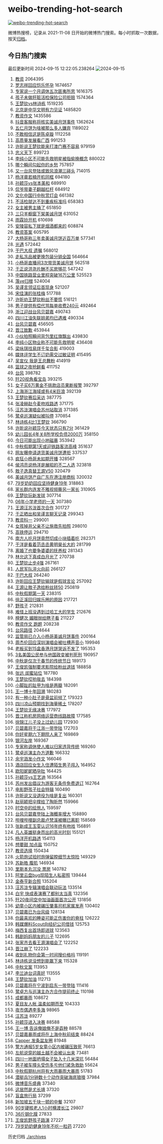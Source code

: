 # weibo-trending-hot-search

[![weibo-trending-hot-search](https://github.com/ameizi/weibo-trending-hot-search/actions/workflows/ci.yml/badge.svg)](https://github.com/ameizi/weibo-trending-hot-search/actions/workflows/ci.yml)

微博热搜榜，记录从 2021-11-08 日开始的微博热门搜索。每小时抓取一次数据，按天[归档](./archives)。

## 今日热门搜索

<!-- BEGIN --> 
最后更新时间 2024-09-15 12:22:05.238264 
![2024-09-15](https://imgs-storage.s3.us-east-005.backblazeb2.com/20240915/2024-09-15.png?versionId=4_z8fbbed132d73df8689c40f13_f117d0f591a57d590_d20240915_m042205_c005_v0501021_t0019_u01726374125172) 
1. [教资](https://s.weibo.com/weibo?q=%E6%95%99%E8%B5%84&t=31&band_rank=35&Refer=top) 2064395
1. [罗志祥回应恺乐怀孕](https://s.weibo.com/weibo?q=%23%E7%BD%97%E5%BF%97%E7%A5%A5%E5%9B%9E%E5%BA%94%E6%81%BA%E4%B9%90%E6%80%80%E5%AD%95%23&t=31&band_rank=21&Refer=top) 1674657
1. [专家说一个月调休五次匪夷所思](https://s.weibo.com/weibo?q=%23%E4%B8%93%E5%AE%B6%E8%AF%B4%E4%B8%80%E4%B8%AA%E6%9C%88%E8%B0%83%E4%BC%91%E4%BA%94%E6%AC%A1%E5%8C%AA%E5%A4%B7%E6%89%80%E6%80%9D%23&t=31&band_rank=1&Refer=top) 1616375
1. [孩子未做肝脏活检保险公司拒赔](https://s.weibo.com/weibo?q=%23%E5%AD%A9%E5%AD%90%E6%9C%AA%E5%81%9A%E8%82%9D%E8%84%8F%E6%B4%BB%E6%A3%80%E4%BF%9D%E9%99%A9%E5%85%AC%E5%8F%B8%E6%8B%92%E8%B5%94%23&t=31&band_rank=2&Refer=top) 1574364
1. [王楚钦vs林诗栋](https://s.weibo.com/weibo?q=%E7%8E%8B%E6%A5%9A%E9%92%A6vs%E6%9E%97%E8%AF%97%E6%A0%8B&t=31&band_rank=1&Refer=top) 1519235
1. [北京是中华文明有力见证](https://s.weibo.com/weibo?q=%23%E5%8C%97%E4%BA%AC%E6%98%AF%E4%B8%AD%E5%8D%8E%E6%96%87%E6%98%8E%E6%9C%89%E5%8A%9B%E8%A7%81%E8%AF%81%23&t=31&band_rank=3&Refer=top) 1485820
1. [教资作文](https://s.weibo.com/weibo?q=%E6%95%99%E8%B5%84%E4%BD%9C%E6%96%87&t=31&band_rank=4&Refer=top) 1435586
1. [抖音客服称将核实美诚月饼事件](https://s.weibo.com/weibo?q=%23%E6%8A%96%E9%9F%B3%E5%AE%A2%E6%9C%8D%E7%A7%B0%E5%B0%86%E6%A0%B8%E5%AE%9E%E7%BE%8E%E8%AF%9A%E6%9C%88%E9%A5%BC%E4%BA%8B%E4%BB%B6%23&t=31&band_rank=31&Refer=top) 1362624
1. [五仁月饼为啥被那么多人嫌弃](https://s.weibo.com/weibo?q=%23%E4%BA%94%E4%BB%81%E6%9C%88%E9%A5%BC%E4%B8%BA%E5%95%A5%E8%A2%AB%E9%82%A3%E4%B9%88%E5%A4%9A%E4%BA%BA%E5%AB%8C%E5%BC%83%23&t=31&band_rank=14&Refer=top) 1189022
1. [不敢相信这是陈卓璇](https://s.weibo.com/weibo?q=%E4%B8%8D%E6%95%A2%E7%9B%B8%E4%BF%A1%E8%BF%99%E6%98%AF%E9%99%88%E5%8D%93%E7%92%87&t=31&band_rank=2&Refer=top) 1112258
1. [高质量发展看广西](https://s.weibo.com/weibo?q=%23%E9%AB%98%E8%B4%A8%E9%87%8F%E5%8F%91%E5%B1%95%E7%9C%8B%E5%B9%BF%E8%A5%BF%23&t=31&band_rank=3&Refer=top) 991253
1. [许昕说王楚钦能来打澳门赛不容易](https://s.weibo.com/weibo?q=%23%E8%AE%B8%E6%98%95%E8%AF%B4%E7%8E%8B%E6%A5%9A%E9%92%A6%E8%83%BD%E6%9D%A5%E6%89%93%E6%BE%B3%E9%97%A8%E8%B5%9B%E4%B8%8D%E5%AE%B9%E6%98%93%23&t=31&band_rank=4&Refer=top) 979159
1. [忠义天下](https://s.weibo.com/weibo?q=%23%E5%BF%A0%E4%B9%89%E5%A4%A9%E4%B8%8B%23&t=31&band_rank=3&Refer=top) 899723
1. [李纯小区不可能先救明星被指偷换概念](https://s.weibo.com/weibo?q=%23%E6%9D%8E%E7%BA%AF%E5%B0%8F%E5%8C%BA%E4%B8%8D%E5%8F%AF%E8%83%BD%E5%85%88%E6%95%91%E6%98%8E%E6%98%9F%E8%A2%AB%E6%8C%87%E5%81%B7%E6%8D%A2%E6%A6%82%E5%BF%B5%23&t=31&band_rank=5&Refer=top) 880022
1. [哪个瞬间勾起你的乡愁](https://s.weibo.com/weibo?q=%23%E5%93%AA%E4%B8%AA%E7%9E%AC%E9%97%B4%E5%8B%BE%E8%B5%B7%E4%BD%A0%E7%9A%84%E4%B9%A1%E6%84%81%23&t=31&band_rank=3&Refer=top) 757857
1. [又一台风登陆或致风浪潮三碰头](https://s.weibo.com/weibo?q=%23%E5%8F%88%E4%B8%80%E5%8F%B0%E9%A3%8E%E7%99%BB%E9%99%86%E6%88%96%E8%87%B4%E9%A3%8E%E6%B5%AA%E6%BD%AE%E4%B8%89%E7%A2%B0%E5%A4%B4%23&t=31&band_rank=2&Refer=top) 714015
1. [杨洋章若楠开机同框](https://s.weibo.com/weibo?q=%23%E6%9D%A8%E6%B4%8B%E7%AB%A0%E8%8B%A5%E6%A5%A0%E5%BC%80%E6%9C%BA%E5%90%8C%E6%A1%86%23&t=31&band_rank=18&Refer=top) 694180
1. [孙颖莎vs张本美和](https://s.weibo.com/weibo?q=%E5%AD%99%E9%A2%96%E8%8E%8Evs%E5%BC%A0%E6%9C%AC%E7%BE%8E%E5%92%8C&t=31&band_rank=5&Refer=top) 689910
1. [侃爷带妻子翻越栏杆](https://s.weibo.com/weibo?q=%23%E4%BE%83%E7%88%B7%E5%B8%A6%E5%A6%BB%E5%AD%90%E7%BF%BB%E8%B6%8A%E6%A0%8F%E6%9D%86%23&t=31&band_rank=29&Refer=top) 684912
1. [文化中国行中秋赏灯会](https://s.weibo.com/weibo?q=%23%E6%96%87%E5%8C%96%E4%B8%AD%E5%9B%BD%E8%A1%8C%E4%B8%AD%E7%A7%8B%E8%B5%8F%E7%81%AF%E4%BC%9A%23&t=31&band_rank=3&Refer=top) 661382
1. [不活检就达不到重疾标准吗](https://s.weibo.com/weibo?q=%23%E4%B8%8D%E6%B4%BB%E6%A3%80%E5%B0%B1%E8%BE%BE%E4%B8%8D%E5%88%B0%E9%87%8D%E7%96%BE%E6%A0%87%E5%87%86%E5%90%97%23&t=31&band_rank=38&Refer=top) 658383
1. [女主被男主捅了](https://s.weibo.com/weibo?q=%E5%A5%B3%E4%B8%BB%E8%A2%AB%E7%94%B7%E4%B8%BB%E6%8D%85%E4%BA%86&t=31&band_rank=6&Refer=top) 651850
1. [三只羊橱窗下架美诚月饼](https://s.weibo.com/weibo?q=%23%E4%B8%89%E5%8F%AA%E7%BE%8A%E6%A9%B1%E7%AA%97%E4%B8%8B%E6%9E%B6%E7%BE%8E%E8%AF%9A%E6%9C%88%E9%A5%BC%23&t=31&band_rank=8&Refer=top) 631052
1. [雨霖铃开机](https://s.weibo.com/weibo?q=%E9%9B%A8%E9%9C%96%E9%93%83%E5%BC%80%E6%9C%BA&t=31&band_rank=5&Refer=top) 610698
1. [安陵容私下就是烟酒都来的](https://s.weibo.com/weibo?q=%E5%AE%89%E9%99%B5%E5%AE%B9%E7%A7%81%E4%B8%8B%E5%B0%B1%E6%98%AF%E7%83%9F%E9%85%92%E9%83%BD%E6%9D%A5%E7%9A%84&t=31&band_rank=12&Refer=top) 608874
1. [教资答案](https://s.weibo.com/weibo?q=%E6%95%99%E8%B5%84%E7%AD%94%E6%A1%88&t=31&band_rank=8&Refer=top) 605795
1. [大杨哥称三年卖美诚月饼近百万单](https://s.weibo.com/weibo?q=%23%E5%A4%A7%E6%9D%A8%E5%93%A5%E7%A7%B0%E4%B8%89%E5%B9%B4%E5%8D%96%E7%BE%8E%E8%AF%9A%E6%9C%88%E9%A5%BC%E8%BF%91%E7%99%BE%E4%B8%87%E5%8D%95%23&t=31&band_rank=9&Refer=top) 577341
1. [光遇](https://s.weibo.com/weibo?q=%E5%85%89%E9%81%87&t=31&band_rank=10&Refer=top) 572442
1. [干巴大叔 遗嘱](https://s.weibo.com/weibo?q=%E5%B9%B2%E5%B7%B4%E5%A4%A7%E5%8F%94%20%E9%81%97%E5%98%B1&t=31&band_rank=11&Refer=top) 568012
1. [走私冻品被更换包装分销全国](https://s.weibo.com/weibo?q=%23%E8%B5%B0%E7%A7%81%E5%86%BB%E5%93%81%E8%A2%AB%E6%9B%B4%E6%8D%A2%E5%8C%85%E8%A3%85%E5%88%86%E9%94%80%E5%85%A8%E5%9B%BD%23&t=31&band_rank=10&Refer=top) 564664
1. [小杨哥直播间3次带货美诚月饼](https://s.weibo.com/weibo?q=%23%E5%B0%8F%E6%9D%A8%E5%93%A5%E7%9B%B4%E6%92%AD%E9%97%B43%E6%AC%A1%E5%B8%A6%E8%B4%A7%E7%BE%8E%E8%AF%9A%E6%9C%88%E9%A5%BC%23&t=31&band_rank=12&Refer=top) 562518
1. [于正说洪尧片酬不买房够花](https://s.weibo.com/weibo?q=%E4%BA%8E%E6%AD%A3%E8%AF%B4%E6%B4%AA%E5%B0%A7%E7%89%87%E9%85%AC%E4%B8%8D%E4%B9%B0%E6%88%BF%E5%A4%9F%E8%8A%B1&t=31&band_rank=7&Refer=top) 547242
1. [中国铁路营业里程突破16万公里](https://s.weibo.com/weibo?q=%23%E4%B8%AD%E5%9B%BD%E9%93%81%E8%B7%AF%E8%90%A5%E4%B8%9A%E9%87%8C%E7%A8%8B%E7%AA%81%E7%A0%B416%E4%B8%87%E5%85%AC%E9%87%8C%23&t=31&band_rank=15&Refer=top) 525523
1. [落ye归根](https://s.weibo.com/weibo?q=%23%E8%90%BDye%E5%BD%92%E6%A0%B9%23&t=31&band_rank=16&Refer=top) 524004
1. [吴谨言领证后首现身](https://s.weibo.com/weibo?q=%23%E5%90%B4%E8%B0%A8%E8%A8%80%E9%A2%86%E8%AF%81%E5%90%8E%E9%A6%96%E7%8E%B0%E8%BA%AB%23&t=31&band_rank=8&Refer=top) 521207
1. [宋佳演的张桂梅](https://s.weibo.com/weibo?q=%E5%AE%8B%E4%BD%B3%E6%BC%94%E7%9A%84%E5%BC%A0%E6%A1%82%E6%A2%85&t=31&band_rank=18&Refer=top) 517788
1. [许昕劝王楚钦粉丝不要慌](https://s.weibo.com/weibo?q=%23%E8%AE%B8%E6%98%95%E5%8A%9D%E7%8E%8B%E6%A5%9A%E9%92%A6%E7%B2%89%E4%B8%9D%E4%B8%8D%E8%A6%81%E6%85%8C%23&t=31&band_rank=19&Refer=top) 516121
1. [男子提供有偿代骂每单收费240元](https://s.weibo.com/weibo?q=%23%E7%94%B7%E5%AD%90%E6%8F%90%E4%BE%9B%E6%9C%89%E5%81%BF%E4%BB%A3%E9%AA%82%E6%AF%8F%E5%8D%95%E6%94%B6%E8%B4%B9240%E5%85%83%23&t=31&band_rank=9&Refer=top) 492464
1. [浙江迎战台风贝碧嘉](https://s.weibo.com/weibo?q=%23%E6%B5%99%E6%B1%9F%E8%BF%8E%E6%88%98%E5%8F%B0%E9%A3%8E%E8%B4%9D%E7%A2%A7%E5%98%89%23&t=31&band_rank=10&Refer=top) 490743
1. [四川江油失联姐弟均已遇难](https://s.weibo.com/weibo?q=%23%E5%9B%9B%E5%B7%9D%E6%B1%9F%E6%B2%B9%E5%A4%B1%E8%81%94%E5%A7%90%E5%BC%9F%E5%9D%87%E5%B7%B2%E9%81%87%E9%9A%BE%23&t=31&band_rank=11&Refer=top) 490334
1. [台风贝碧嘉](https://s.weibo.com/weibo?q=%E5%8F%B0%E9%A3%8E%E8%B4%9D%E7%A2%A7%E5%98%89&t=31&band_rank=23&Refer=top) 456505
1. [晋江致歉](https://s.weibo.com/weibo?q=%23%E6%99%8B%E6%B1%9F%E8%87%B4%E6%AD%89%23&t=31&band_rank=6&Refer=top) 453944
1. [小伙拍照瞬间背包里红旗飘出](https://s.weibo.com/weibo?q=%23%E5%B0%8F%E4%BC%99%E6%8B%8D%E7%85%A7%E7%9E%AC%E9%97%B4%E8%83%8C%E5%8C%85%E9%87%8C%E7%BA%A2%E6%97%97%E9%A3%98%E5%87%BA%23&t=31&band_rank=13&Refer=top) 439830
1. [李纯小区物业称不可能先救明星](https://s.weibo.com/weibo?q=%23%E6%9D%8E%E7%BA%AF%E5%B0%8F%E5%8C%BA%E7%89%A9%E4%B8%9A%E7%A7%B0%E4%B8%8D%E5%8F%AF%E8%83%BD%E5%85%88%E6%95%91%E6%98%8E%E6%98%9F%23&t=31&band_rank=12&Refer=top) 436408
1. [梁咏琪找易烊千玺合影](https://s.weibo.com/weibo?q=%23%E6%A2%81%E5%92%8F%E7%90%AA%E6%89%BE%E6%98%93%E7%83%8A%E5%8D%83%E7%8E%BA%E5%90%88%E5%BD%B1%23&t=31&band_rank=20&Refer=top) 419003
1. [媒体评学生不订奶需交过敏证明](https://s.weibo.com/weibo?q=%23%E5%AA%92%E4%BD%93%E8%AF%84%E5%AD%A6%E7%94%9F%E4%B8%8D%E8%AE%A2%E5%A5%B6%E9%9C%80%E4%BA%A4%E8%BF%87%E6%95%8F%E8%AF%81%E6%98%8E%23&t=31&band_rank=14&Refer=top) 415495
1. [吴宣仪 我是王总舞粉](https://s.weibo.com/weibo?q=%E5%90%B4%E5%AE%A3%E4%BB%AA%20%E6%88%91%E6%98%AF%E7%8E%8B%E6%80%BB%E8%88%9E%E7%B2%89&t=31&band_rank=13&Refer=top) 414919
1. [篮球之夜抢鲜看](https://s.weibo.com/weibo?q=%23%E7%AF%AE%E7%90%83%E4%B9%8B%E5%A4%9C%E6%8A%A2%E9%B2%9C%E7%9C%8B%23&t=31&band_rank=15&Refer=top) 411752
1. [台风](https://s.weibo.com/weibo?q=%E5%8F%B0%E9%A3%8E&t=31&band_rank=14&Refer=top) 398782
1. [歼20视角看宝岛](https://s.weibo.com/weibo?q=%23%E6%AD%BC20%E8%A7%86%E8%A7%92%E7%9C%8B%E5%AE%9D%E5%B2%9B%23&t=31&band_rank=8&Refer=top) 393215
1. [女子买6万黄金不挑款店员果断报警](https://s.weibo.com/weibo?q=%23%E5%A5%B3%E5%AD%90%E4%B9%B06%E4%B8%87%E9%BB%84%E9%87%91%E4%B8%8D%E6%8C%91%E6%AC%BE%E5%BA%97%E5%91%98%E6%9E%9C%E6%96%AD%E6%8A%A5%E8%AD%A6%23&t=31&band_rank=48&Refer=top) 392797
1. [上海浙江海域或有4米巨浪](https://s.weibo.com/weibo?q=%23%E4%B8%8A%E6%B5%B7%E6%B5%99%E6%B1%9F%E6%B5%B7%E5%9F%9F%E6%88%96%E6%9C%894%E7%B1%B3%E5%B7%A8%E6%B5%AA%23&t=31&band_rank=9&Refer=top) 392139
1. [王楚钦赛后采访](https://s.weibo.com/weibo?q=%E7%8E%8B%E6%A5%9A%E9%92%A6%E8%B5%9B%E5%90%8E%E9%87%87%E8%AE%BF&t=31&band_rank=15&Refer=top) 387775
1. [张凌赫赵今麦吻戏路透](https://s.weibo.com/weibo?q=%E5%BC%A0%E5%87%8C%E8%B5%AB%E8%B5%B5%E4%BB%8A%E9%BA%A6%E5%90%BB%E6%88%8F%E8%B7%AF%E9%80%8F&t=31&band_rank=7&Refer=top) 371775
1. [汪苏泷演唱会苏州站取消](https://s.weibo.com/weibo?q=%23%E6%B1%AA%E8%8B%8F%E6%B3%B7%E6%BC%94%E5%94%B1%E4%BC%9A%E8%8B%8F%E5%B7%9E%E7%AB%99%E5%8F%96%E6%B6%88%23&t=31&band_rank=18&Refer=top) 371385
1. [鹭卓巡演疑似被叫停](https://s.weibo.com/weibo?q=%23%E9%B9%AD%E5%8D%93%E5%B7%A1%E6%BC%94%E7%96%91%E4%BC%BC%E8%A2%AB%E5%8F%AB%E5%81%9C%23&t=31&band_rank=16&Refer=top) 370854
1. [林诗栋4比1王楚钦](https://s.weibo.com/weibo?q=%23%E6%9E%97%E8%AF%97%E6%A0%8B4%E6%AF%941%E7%8E%8B%E6%A5%9A%E9%92%A6%23&t=31&band_rank=17&Refer=top) 366790
1. [许昕说孙颖莎今天状态只有7分](https://s.weibo.com/weibo?q=%23%E8%AE%B8%E6%98%95%E8%AF%B4%E5%AD%99%E9%A2%96%E8%8E%8E%E4%BB%8A%E5%A4%A9%E7%8A%B6%E6%80%81%E5%8F%AA%E6%9C%897%E5%88%86%23&t=31&band_rank=18&Refer=top) 361429
1. [幼儿园长4年关8所学校负债2000万](https://s.weibo.com/weibo?q=%23%E5%B9%BC%E5%84%BF%E5%9B%AD%E9%95%BF4%E5%B9%B4%E5%85%B38%E6%89%80%E5%AD%A6%E6%A0%A1%E8%B4%9F%E5%80%BA2000%E4%B8%87%23&t=31&band_rank=19&Refer=top) 358150
1. [今日可能出现小地磁暴](https://s.weibo.com/weibo?q=%23%E4%BB%8A%E6%97%A5%E5%8F%AF%E8%83%BD%E5%87%BA%E7%8E%B0%E5%B0%8F%E5%9C%B0%E7%A3%81%E6%9A%B4%23&t=31&band_rank=21&Refer=top) 353942
1. [中秋假期第1天或迎铁路客流高峰](https://s.weibo.com/weibo?q=%23%E4%B8%AD%E7%A7%8B%E5%81%87%E6%9C%9F%E7%AC%AC1%E5%A4%A9%E6%88%96%E8%BF%8E%E9%93%81%E8%B7%AF%E5%AE%A2%E6%B5%81%E9%AB%98%E5%B3%B0%23&t=31&band_rank=10&Refer=top) 351637
1. [网友曝申请退货美诚月饼遭拒](https://s.weibo.com/weibo?q=%23%E7%BD%91%E5%8F%8B%E6%9B%9D%E7%94%B3%E8%AF%B7%E9%80%80%E8%B4%A7%E7%BE%8E%E8%AF%9A%E6%9C%88%E9%A5%BC%E9%81%AD%E6%8B%92%23&t=31&band_rank=23&Refer=top) 337537
1. [疯狂小杨哥未如期开播](https://s.weibo.com/weibo?q=%23%E7%96%AF%E7%8B%82%E5%B0%8F%E6%9D%A8%E5%93%A5%E6%9C%AA%E5%A6%82%E6%9C%9F%E5%BC%80%E6%92%AD%23&t=31&band_rank=35&Refer=top) 328567
1. [侯鸿亮说杨洋是展昭的不二人选](https://s.weibo.com/weibo?q=%23%E4%BE%AF%E9%B8%BF%E4%BA%AE%E8%AF%B4%E6%9D%A8%E6%B4%8B%E6%98%AF%E5%B1%95%E6%98%AD%E7%9A%84%E4%B8%8D%E4%BA%8C%E4%BA%BA%E9%80%89%23&t=31&band_rank=24&Refer=top) 323818
1. [敖子逸真替王源V50](https://s.weibo.com/weibo?q=%E6%95%96%E5%AD%90%E9%80%B8%E7%9C%9F%E6%9B%BF%E7%8E%8B%E6%BA%90V50&t=31&band_rank=19&Refer=top) 320479
1. [美诚月饼产自广东在港注册商标](https://s.weibo.com/weibo?q=%23%E7%BE%8E%E8%AF%9A%E6%9C%88%E9%A5%BC%E4%BA%A7%E8%87%AA%E5%B9%BF%E4%B8%9C%E5%9C%A8%E6%B8%AF%E6%B3%A8%E5%86%8C%E5%95%86%E6%A0%87%23&t=31&band_rank=10&Refer=top) 320032
1. [79岁奶奶回应坚持健身19年](https://s.weibo.com/weibo?q=%2379%E5%B2%81%E5%A5%B6%E5%A5%B6%E5%9B%9E%E5%BA%94%E5%9D%9A%E6%8C%81%E5%81%A5%E8%BA%AB19%E5%B9%B4%23&t=31&band_rank=12&Refer=top) 318863
1. [家长群内连发不雅视频撕另一家长](https://s.weibo.com/weibo?q=%23%E5%AE%B6%E9%95%BF%E7%BE%A4%E5%86%85%E8%BF%9E%E5%8F%91%E4%B8%8D%E9%9B%85%E8%A7%86%E9%A2%91%E6%92%95%E5%8F%A6%E4%B8%80%E5%AE%B6%E9%95%BF%23&t=31&band_rank=21&Refer=top) 310905
1. [王楚钦玩新发球](https://s.weibo.com/weibo?q=%E7%8E%8B%E6%A5%9A%E9%92%A6%E7%8E%A9%E6%96%B0%E5%8F%91%E7%90%83&t=31&band_rank=20&Refer=top) 307714
1. [06年小学老师的一天](https://s.weibo.com/weibo?q=06%E5%B9%B4%E5%B0%8F%E5%AD%A6%E8%80%81%E5%B8%88%E7%9A%84%E4%B8%80%E5%A4%A9&t=31&band_rank=46&Refer=top) 307380
1. [王源汪苏泷首次合作](https://s.weibo.com/weibo?q=%E7%8E%8B%E6%BA%90%E6%B1%AA%E8%8B%8F%E6%B3%B7%E9%A6%96%E6%AC%A1%E5%90%88%E4%BD%9C&t=31&band_rank=29&Refer=top) 301727
1. [于正晒出和吴谨言聊天记录](https://s.weibo.com/weibo?q=%23%E4%BA%8E%E6%AD%A3%E6%99%92%E5%87%BA%E5%92%8C%E5%90%B4%E8%B0%A8%E8%A8%80%E8%81%8A%E5%A4%A9%E8%AE%B0%E5%BD%95%23&t=31&band_rank=22&Refer=top) 299343
1. [教资科一](https://s.weibo.com/weibo?q=%E6%95%99%E8%B5%84%E7%A7%91%E4%B8%80&t=31&band_rank=25&Refer=top) 299001
1. [女孩掉井父亲不让施救先拍照](https://s.weibo.com/weibo?q=%23%E5%A5%B3%E5%AD%A9%E6%8E%89%E4%BA%95%E7%88%B6%E4%BA%B2%E4%B8%8D%E8%AE%A9%E6%96%BD%E6%95%91%E5%85%88%E6%8B%8D%E7%85%A7%23&t=31&band_rank=26&Refer=top) 298010
1. [高铁停运](https://s.weibo.com/weibo?q=%23%E9%AB%98%E9%93%81%E5%81%9C%E8%BF%90%23&t=31&band_rank=13&Refer=top) 294710
1. [南方人吃月饼竟然切成小块插着吃](https://s.weibo.com/weibo?q=%23%E5%8D%97%E6%96%B9%E4%BA%BA%E5%90%83%E6%9C%88%E9%A5%BC%E7%AB%9F%E7%84%B6%E5%88%87%E6%88%90%E5%B0%8F%E5%9D%97%E6%8F%92%E7%9D%80%E5%90%83%23&t=31&band_rank=24&Refer=top) 282371
1. [于洋是看着范丞丞黄明昊长大的](https://s.weibo.com/weibo?q=%E4%BA%8E%E6%B4%8B%E6%98%AF%E7%9C%8B%E7%9D%80%E8%8C%83%E4%B8%9E%E4%B8%9E%E9%BB%84%E6%98%8E%E6%98%8A%E9%95%BF%E5%A4%A7%E7%9A%84&t=31&band_rank=29&Refer=top) 281799
1. [离婚了也要争婆婆的抚养权](https://s.weibo.com/weibo?q=%E7%A6%BB%E5%A9%9A%E4%BA%86%E4%B9%9F%E8%A6%81%E4%BA%89%E5%A9%86%E5%A9%86%E7%9A%84%E6%8A%9A%E5%85%BB%E6%9D%83&t=31&band_rank=25&Refer=top) 281343
1. [林允这下真成白月光了](https://s.weibo.com/weibo?q=%E6%9E%97%E5%85%81%E8%BF%99%E4%B8%8B%E7%9C%9F%E6%88%90%E7%99%BD%E6%9C%88%E5%85%89%E4%BA%86&t=31&band_rank=37&Refer=top) 270738
1. [王楚钦止步4强](https://s.weibo.com/weibo?q=%23%E7%8E%8B%E6%A5%9A%E9%92%A6%E6%AD%A2%E6%AD%A54%E5%BC%BA%23&t=31&band_rank=32&Refer=top) 267161
1. [人民军队淬火向前](https://s.weibo.com/weibo?q=%23%E4%BA%BA%E6%B0%91%E5%86%9B%E9%98%9F%E6%B7%AC%E7%81%AB%E5%90%91%E5%89%8D%23&t=31&band_rank=18&Refer=top) 266127
1. [干巴大叔](https://s.weibo.com/weibo?q=%E5%B9%B2%E5%B7%B4%E5%A4%A7%E5%8F%94&t=31&band_rank=24&Refer=top) 264240
1. [许昕回应王楚钦输球是假球言论](https://s.weibo.com/weibo?q=%23%E8%AE%B8%E6%98%95%E5%9B%9E%E5%BA%94%E7%8E%8B%E6%A5%9A%E9%92%A6%E8%BE%93%E7%90%83%E6%98%AF%E5%81%87%E7%90%83%E8%A8%80%E8%AE%BA%23&t=31&band_rank=23&Refer=top) 257092
1. [王源让敖子逸给粉丝转50](https://s.weibo.com/weibo?q=%23%E7%8E%8B%E6%BA%90%E8%AE%A9%E6%95%96%E5%AD%90%E9%80%B8%E7%BB%99%E7%B2%89%E4%B8%9D%E8%BD%AC50%23&t=31&band_rank=26&Refer=top) 250819
1. [中秋假期第一天](https://s.weibo.com/weibo?q=%23%E4%B8%AD%E7%A7%8B%E5%81%87%E6%9C%9F%E7%AC%AC%E4%B8%80%E5%A4%A9%23&t=31&band_rank=18&Refer=top) 238315
1. [徐正溪回归娱乐圈的原因](https://s.weibo.com/weibo?q=%23%E5%BE%90%E6%AD%A3%E6%BA%AA%E5%9B%9E%E5%BD%92%E5%A8%B1%E4%B9%90%E5%9C%88%E7%9A%84%E5%8E%9F%E5%9B%A0%23&t=31&band_rank=27&Refer=top) 217721
1. [野孩子](https://s.weibo.com/weibo?q=%E9%87%8E%E5%AD%A9%E5%AD%90&t=31&band_rank=30&Refer=top) 212831
1. [难怪上班没遇到过哈工大的学生](https://s.weibo.com/weibo?q=%E9%9A%BE%E6%80%AA%E4%B8%8A%E7%8F%AD%E6%B2%A1%E9%81%87%E5%88%B0%E8%BF%87%E5%93%88%E5%B7%A5%E5%A4%A7%E7%9A%84%E5%AD%A6%E7%94%9F&t=31&band_rank=26&Refer=top) 212676
1. [檀健次 媚眼抛给瞎子看](https://s.weibo.com/weibo?q=%E6%AA%80%E5%81%A5%E6%AC%A1%20%E5%AA%9A%E7%9C%BC%E6%8A%9B%E7%BB%99%E7%9E%8E%E5%AD%90%E7%9C%8B&t=31&band_rank=31&Refer=top) 211227
1. [教资作文 跑题](https://s.weibo.com/weibo?q=%E6%95%99%E8%B5%84%E4%BD%9C%E6%96%87%20%E8%B7%91%E9%A2%98&t=31&band_rank=33&Refer=top) 208238
1. [台风路径](https://s.weibo.com/weibo?q=%E5%8F%B0%E9%A3%8E%E8%B7%AF%E5%BE%84&t=31&band_rank=41&Refer=top) 204644
1. [监管局已介入小杨哥美诚月饼事件](https://s.weibo.com/weibo?q=%23%E7%9B%91%E7%AE%A1%E5%B1%80%E5%B7%B2%E4%BB%8B%E5%85%A5%E5%B0%8F%E6%9D%A8%E5%93%A5%E7%BE%8E%E8%AF%9A%E6%9C%88%E9%A5%BC%E4%BA%8B%E4%BB%B6%23&t=31&band_rank=34&Refer=top) 200164
1. [周杰伦回应深圳演唱会被吐槽声音小](https://s.weibo.com/weibo?q=%23%E5%91%A8%E6%9D%B0%E4%BC%A6%E5%9B%9E%E5%BA%94%E6%B7%B1%E5%9C%B3%E6%BC%94%E5%94%B1%E4%BC%9A%E8%A2%AB%E5%90%90%E6%A7%BD%E5%A3%B0%E9%9F%B3%E5%B0%8F%23&t=31&band_rank=24&Refer=top) 199946
1. [老板买到15盒香港月饼哭诉不发了](https://s.weibo.com/weibo?q=%23%E8%80%81%E6%9D%BF%E4%B9%B0%E5%88%B015%E7%9B%92%E9%A6%99%E6%B8%AF%E6%9C%88%E9%A5%BC%E5%93%AD%E8%AF%89%E4%B8%8D%E5%8F%91%E4%BA%86%23&t=31&band_rank=28&Refer=top) 195353
1. [3名美国公民参与他国政变被判死刑](https://s.weibo.com/weibo?q=%233%E5%90%8D%E7%BE%8E%E5%9B%BD%E5%85%AC%E6%B0%91%E5%8F%82%E4%B8%8E%E4%BB%96%E5%9B%BD%E6%94%BF%E5%8F%98%E8%A2%AB%E5%88%A4%E6%AD%BB%E5%88%91%23&t=31&band_rank=20&Refer=top) 190957
1. [中秋是仅次于春节的传统节日](https://s.weibo.com/weibo?q=%23%E4%B8%AD%E7%A7%8B%E6%98%AF%E4%BB%85%E6%AC%A1%E4%BA%8E%E6%98%A5%E8%8A%82%E7%9A%84%E4%BC%A0%E7%BB%9F%E8%8A%82%E6%97%A5%23&t=31&band_rank=30&Refer=top) 189173
1. [王俊凯强制要求影院给粉丝退钱](https://s.weibo.com/weibo?q=%23%E7%8E%8B%E4%BF%8A%E5%87%AF%E5%BC%BA%E5%88%B6%E8%A6%81%E6%B1%82%E5%BD%B1%E9%99%A2%E7%BB%99%E7%B2%89%E4%B8%9D%E9%80%80%E9%92%B1%23&t=31&band_rank=31&Refer=top) 188858
1. [张远 闺蜜站位](https://s.weibo.com/weibo?q=%E5%BC%A0%E8%BF%9C%20%E9%97%BA%E8%9C%9C%E7%AB%99%E4%BD%8D&t=31&band_rank=43&Refer=top) 187780
1. [王楚钦哎哟我去](https://s.weibo.com/weibo?q=%23%E7%8E%8B%E6%A5%9A%E9%92%A6%E5%93%8E%E5%93%9F%E6%88%91%E5%8E%BB%23&t=31&band_rank=32&Refer=top) 184398
1. [小脚趾的趾甲为啥是两瓣](https://s.weibo.com/weibo?q=%23%E5%B0%8F%E8%84%9A%E8%B6%BE%E7%9A%84%E8%B6%BE%E7%94%B2%E4%B8%BA%E5%95%A5%E6%98%AF%E4%B8%A4%E7%93%A3%23&t=31&band_rank=24&Refer=top) 182091
1. [王一博十年回溯](https://s.weibo.com/weibo?q=%23%E7%8E%8B%E4%B8%80%E5%8D%9A%E5%8D%81%E5%B9%B4%E5%9B%9E%E6%BA%AF%23&t=31&band_rank=25&Refer=top) 180283
1. [有一种小肚子是骨盆前倾了](https://s.weibo.com/weibo?q=%23%E6%9C%89%E4%B8%80%E7%A7%8D%E5%B0%8F%E8%82%9A%E5%AD%90%E6%98%AF%E9%AA%A8%E7%9B%86%E5%89%8D%E5%80%BE%E4%BA%86%23&t=31&band_rank=22&Refer=top) 179323
1. [四川凉山预期找到海量稀土](https://s.weibo.com/weibo?q=%23%E5%9B%9B%E5%B7%9D%E5%87%89%E5%B1%B1%E9%A2%84%E6%9C%9F%E6%89%BE%E5%88%B0%E6%B5%B7%E9%87%8F%E7%A8%80%E5%9C%9F%23&t=31&band_rank=30&Refer=top) 178207
1. [王楚钦无缘决赛](https://s.weibo.com/weibo?q=%E7%8E%8B%E6%A5%9A%E9%92%A6%E6%97%A0%E7%BC%98%E5%86%B3%E8%B5%9B&t=31&band_rank=33&Refer=top) 177972
1. [晋江称机房网络运营商线路故障](https://s.weibo.com/weibo?q=%23%E6%99%8B%E6%B1%9F%E7%A7%B0%E6%9C%BA%E6%88%BF%E7%BD%91%E7%BB%9C%E8%BF%90%E8%90%A5%E5%95%86%E7%BA%BF%E8%B7%AF%E6%95%85%E9%9A%9C%23&t=31&band_rank=34&Refer=top) 177585
1. [徐锦江儿子没上过幼儿园](https://s.weibo.com/weibo?q=%E5%BE%90%E9%94%A6%E6%B1%9F%E5%84%BF%E5%AD%90%E6%B2%A1%E4%B8%8A%E8%BF%87%E5%B9%BC%E5%84%BF%E5%9B%AD&t=31&band_rank=39&Refer=top) 172930
1. [贝碧嘉将于江浙一带登陆](https://s.weibo.com/weibo?q=%23%E8%B4%9D%E7%A2%A7%E5%98%89%E5%B0%86%E4%BA%8E%E6%B1%9F%E6%B5%99%E4%B8%80%E5%B8%A6%E7%99%BB%E9%99%86%23&t=31&band_rank=40&Refer=top) 172703
1. [你好星期六下期院人来了](https://s.weibo.com/weibo?q=%23%E4%BD%A0%E5%A5%BD%E6%98%9F%E6%9C%9F%E5%85%AD%E4%B8%8B%E6%9C%9F%E9%99%A2%E4%BA%BA%E6%9D%A5%E4%BA%86%23&t=31&band_rank=36&Refer=top) 169869
1. [银河左岸](https://s.weibo.com/weibo?q=%E9%93%B6%E6%B2%B3%E5%B7%A6%E5%B2%B8&t=31&band_rank=37&Refer=top) 169367
1. [专家称调休使人难以归家违背传统](https://s.weibo.com/weibo?q=%23%E4%B8%93%E5%AE%B6%E7%A7%B0%E8%B0%83%E4%BC%91%E4%BD%BF%E4%BA%BA%E9%9A%BE%E4%BB%A5%E5%BD%92%E5%AE%B6%E8%BF%9D%E8%83%8C%E4%BC%A0%E7%BB%9F%23&t=31&band_rank=33&Refer=top) 169260
1. [鹭卓巡演主办方道歉](https://s.weibo.com/weibo?q=%23%E9%B9%AD%E5%8D%93%E5%B7%A1%E6%BC%94%E4%B8%BB%E5%8A%9E%E6%96%B9%E9%81%93%E6%AD%89%23&t=31&band_rank=34&Refer=top) 166332
1. [余宇涵发小作文](https://s.weibo.com/weibo?q=%E4%BD%99%E5%AE%87%E6%B6%B5%E5%8F%91%E5%B0%8F%E4%BD%9C%E6%96%87&t=31&band_rank=38&Refer=top) 166046
1. [酒店回应女生入住遭陌生男子闯入](https://s.weibo.com/weibo?q=%23%E9%85%92%E5%BA%97%E5%9B%9E%E5%BA%94%E5%A5%B3%E7%94%9F%E5%85%A5%E4%BD%8F%E9%81%AD%E9%99%8C%E7%94%9F%E7%94%B7%E5%AD%90%E9%97%AF%E5%85%A5%23&t=31&band_rank=10&Refer=top) 164952
1. [欧阳妮妮晒孕肚](https://s.weibo.com/weibo?q=%23%E6%AC%A7%E9%98%B3%E5%A6%AE%E5%A6%AE%E6%99%92%E5%AD%95%E8%82%9A%23&t=31&band_rank=39&Refer=top) 164425
1. [孙颖莎vs王艺迪](https://s.weibo.com/weibo?q=%23%E5%AD%99%E9%A2%96%E8%8E%8Evs%E7%8E%8B%E8%89%BA%E8%BF%AA%23&t=31&band_rank=40&Refer=top) 163564
1. [苏州发出倡议为游客无条件免费退订](https://s.weibo.com/weibo?q=%23%E8%8B%8F%E5%B7%9E%E5%8F%91%E5%87%BA%E5%80%A1%E8%AE%AE%E4%B8%BA%E6%B8%B8%E5%AE%A2%E6%97%A0%E6%9D%A1%E4%BB%B6%E5%85%8D%E8%B4%B9%E9%80%80%E8%AE%A2%23&t=31&band_rank=38&Refer=top) 162764
1. [电影野孩子社会特辑](https://s.weibo.com/weibo?q=%23%E7%94%B5%E5%BD%B1%E9%87%8E%E5%AD%A9%E5%AD%90%E7%A4%BE%E4%BC%9A%E7%89%B9%E8%BE%91%23&t=31&band_rank=42&Refer=top) 160490
1. [许昕说又没退役为啥是复出](https://s.weibo.com/weibo?q=%23%E8%AE%B8%E6%98%95%E8%AF%B4%E5%8F%88%E6%B2%A1%E9%80%80%E5%BD%B9%E4%B8%BA%E5%95%A5%E6%98%AF%E5%A4%8D%E5%87%BA%23&t=31&band_rank=41&Refer=top) 160301
1. [赵丽颖把伞撑给了陶昕然](https://s.weibo.com/weibo?q=%E8%B5%B5%E4%B8%BD%E9%A2%96%E6%8A%8A%E4%BC%9E%E6%92%91%E7%BB%99%E4%BA%86%E9%99%B6%E6%98%95%E7%84%B6&t=31&band_rank=42&Refer=top) 159966
1. [时空中的绘旅人](https://s.weibo.com/weibo?q=%E6%97%B6%E7%A9%BA%E4%B8%AD%E7%9A%84%E7%BB%98%E6%97%85%E4%BA%BA&t=31&band_rank=43&Refer=top) 159597
1. [台风贝碧嘉登陆上海概率增大](https://s.weibo.com/weibo?q=%23%E5%8F%B0%E9%A3%8E%E8%B4%9D%E7%A2%A7%E5%98%89%E7%99%BB%E9%99%86%E4%B8%8A%E6%B5%B7%E6%A6%82%E7%8E%87%E5%A2%9E%E5%A4%A7%23&t=31&band_rank=42&Refer=top) 158890
1. [哔哩哔哩副总裁卢梵溪被曝已离职](https://s.weibo.com/weibo?q=%23%E5%93%94%E5%93%A9%E5%93%94%E5%93%A9%E5%89%AF%E6%80%BB%E8%A3%81%E5%8D%A2%E6%A2%B5%E6%BA%AA%E8%A2%AB%E6%9B%9D%E5%B7%B2%E7%A6%BB%E8%81%8C%23&t=31&band_rank=35&Refer=top) 158569
1. [张新成王玉雯认识16年终有吻戏](https://s.weibo.com/weibo?q=%E5%BC%A0%E6%96%B0%E6%88%90%E7%8E%8B%E7%8E%89%E9%9B%AF%E8%AE%A4%E8%AF%8616%E5%B9%B4%E7%BB%88%E6%9C%89%E5%90%BB%E6%88%8F&t=31&band_rank=43&Refer=top) 156891
1. [凡人英雄挺身而出的高光时刻](https://s.weibo.com/weibo?q=%23%E5%87%A1%E4%BA%BA%E8%8B%B1%E9%9B%84%E6%8C%BA%E8%BA%AB%E8%80%8C%E5%87%BA%E7%9A%84%E9%AB%98%E5%85%89%E6%97%B6%E5%88%BB%23&t=31&band_rank=45&Refer=top) 155121
1. [杨洋开机路透](https://s.weibo.com/weibo?q=%23%E6%9D%A8%E6%B4%8B%E5%BC%80%E6%9C%BA%E8%B7%AF%E9%80%8F%23&t=31&band_rank=37&Refer=top) 154113
1. [想要甜 加点盐](https://s.weibo.com/weibo?q=%E6%83%B3%E8%A6%81%E7%94%9C%20%E5%8A%A0%E7%82%B9%E7%9B%90&t=31&band_rank=43&Refer=top) 150752
1. [教资选择](https://s.weibo.com/weibo?q=%E6%95%99%E8%B5%84%E9%80%89%E6%8B%A9&t=31&band_rank=44&Refer=top) 150434
1. [火箭炮试验时炮弹留膛细节太惊险](https://s.weibo.com/weibo?q=%23%E7%81%AB%E7%AE%AD%E7%82%AE%E8%AF%95%E9%AA%8C%E6%97%B6%E7%82%AE%E5%BC%B9%E7%95%99%E8%86%9B%E7%BB%86%E8%8A%82%E5%A4%AA%E6%83%8A%E9%99%A9%23&t=31&band_rank=46&Refer=top) 149329
1. [苏新皓 腹肌](https://s.weibo.com/weibo?q=%E8%8B%8F%E6%96%B0%E7%9A%93%20%E8%85%B9%E8%82%8C&t=31&band_rank=37&Refer=top) 146934
1. [里斯本丸沉没 票房](https://s.weibo.com/weibo?q=%E9%87%8C%E6%96%AF%E6%9C%AC%E4%B8%B8%E6%B2%89%E6%B2%A1%20%E7%A5%A8%E6%88%BF&t=31&band_rank=47&Refer=top) 140782
1. [阿里云盘bug现陌生人私密照](https://s.weibo.com/weibo?q=%23%E9%98%BF%E9%87%8C%E4%BA%91%E7%9B%98bug%E7%8E%B0%E9%99%8C%E7%94%9F%E4%BA%BA%E7%A7%81%E5%AF%86%E7%85%A7%23&t=31&band_rank=48&Refer=top) 139444
1. [金泰亨新合照](https://s.weibo.com/weibo?q=%E9%87%91%E6%B3%B0%E4%BA%A8%E6%96%B0%E5%90%88%E7%85%A7&t=31&band_rank=39&Refer=top) 135204
1. [汪苏泷专辑演唱会联动玩法](https://s.weibo.com/weibo?q=%E6%B1%AA%E8%8B%8F%E6%B3%B7%E4%B8%93%E8%BE%91%E6%BC%94%E5%94%B1%E4%BC%9A%E8%81%94%E5%8A%A8%E7%8E%A9%E6%B3%95&t=31&band_rank=26&Refer=top) 133514
1. [白宇 快成表演赛了都别太当真](https://s.weibo.com/weibo?q=%E7%99%BD%E5%AE%87%20%E5%BF%AB%E6%88%90%E8%A1%A8%E6%BC%94%E8%B5%9B%E4%BA%86%E9%83%BD%E5%88%AB%E5%A4%AA%E5%BD%93%E7%9C%9F&t=31&band_rank=44&Refer=top) 132356
1. [歼20夜间空中加油画面首次公开](https://s.weibo.com/weibo?q=%23%E6%AD%BC20%E5%A4%9C%E9%97%B4%E7%A9%BA%E4%B8%AD%E5%8A%A0%E6%B2%B9%E7%94%BB%E9%9D%A2%E9%A6%96%E6%AC%A1%E5%85%AC%E5%BC%80%23&t=31&band_rank=39&Refer=top) 131856
1. [幼童小区内被碾压肇事司机家属发声](https://s.weibo.com/weibo?q=%23%E5%B9%BC%E7%AB%A5%E5%B0%8F%E5%8C%BA%E5%86%85%E8%A2%AB%E7%A2%BE%E5%8E%8B%E8%82%87%E4%BA%8B%E5%8F%B8%E6%9C%BA%E5%AE%B6%E5%B1%9E%E5%8F%91%E5%A3%B0%23&t=31&band_rank=43&Refer=top) 130402
1. [贝碧嘉已为台风级](https://s.weibo.com/weibo?q=%23%E8%B4%9D%E7%A2%A7%E5%98%89%E5%B7%B2%E4%B8%BA%E5%8F%B0%E9%A3%8E%E7%BA%A7%23&t=31&band_rank=44&Refer=top) 128134
1. [你最喜欢的睡姿可能正伤害你的脊柱](https://s.weibo.com/weibo?q=%23%E4%BD%A0%E6%9C%80%E5%96%9C%E6%AC%A2%E7%9A%84%E7%9D%A1%E5%A7%BF%E5%8F%AF%E8%83%BD%E6%AD%A3%E4%BC%A4%E5%AE%B3%E4%BD%A0%E7%9A%84%E8%84%8A%E6%9F%B1%23&t=31&band_rank=40&Refer=top) 126222
1. [韩媒爆料Scout向经纪公司借钱](https://s.weibo.com/weibo?q=%23%E9%9F%A9%E5%AA%92%E7%88%86%E6%96%99Scout%E5%90%91%E7%BB%8F%E7%BA%AA%E5%85%AC%E5%8F%B8%E5%80%9F%E9%92%B1%23&t=31&band_rank=41&Refer=top) 125753
1. [梅西复出首场即进球](https://s.weibo.com/weibo?q=%23%E6%A2%85%E8%A5%BF%E5%A4%8D%E5%87%BA%E9%A6%96%E5%9C%BA%E5%8D%B3%E8%BF%9B%E7%90%83%23&t=31&band_rank=42&Refer=top) 123563
1. [韩剧妈妈朋友的儿子](https://s.weibo.com/weibo?q=%E9%9F%A9%E5%89%A7%E5%A6%88%E5%A6%88%E6%9C%8B%E5%8F%8B%E7%9A%84%E5%84%BF%E5%AD%90&t=31&band_rank=45&Refer=top) 122695
1. [张家齐去看王源演唱会了](https://s.weibo.com/weibo?q=%23%E5%BC%A0%E5%AE%B6%E9%BD%90%E5%8E%BB%E7%9C%8B%E7%8E%8B%E6%BA%90%E6%BC%94%E5%94%B1%E4%BC%9A%E4%BA%86%23&t=31&band_rank=46&Refer=top) 122252
1. [晋江崩了](https://s.weibo.com/weibo?q=%E6%99%8B%E6%B1%9F%E5%B4%A9%E4%BA%86&t=31&band_rank=47&Refer=top) 122233
1. [收到礼物你会第一时间搜价格吗](https://s.weibo.com/weibo?q=%23%E6%94%B6%E5%88%B0%E7%A4%BC%E7%89%A9%E4%BD%A0%E4%BC%9A%E7%AC%AC%E4%B8%80%E6%97%B6%E9%97%B4%E6%90%9C%E4%BB%B7%E6%A0%BC%E5%90%97%23&t=31&band_rank=47&Refer=top) 119191
1. [林诗栋说没想到能赢下来](https://s.weibo.com/weibo?q=%23%E6%9E%97%E8%AF%97%E6%A0%8B%E8%AF%B4%E6%B2%A1%E6%83%B3%E5%88%B0%E8%83%BD%E8%B5%A2%E4%B8%8B%E6%9D%A5%23&t=31&band_rank=48&Refer=top) 115328
1. [中秋文案](https://s.weibo.com/weibo?q=%E4%B8%AD%E7%A7%8B%E6%96%87%E6%A1%88&t=31&band_rank=49&Refer=top) 113953
1. [李兰迪台词真好](https://s.weibo.com/weibo?q=%E6%9D%8E%E5%85%B0%E8%BF%AA%E5%8F%B0%E8%AF%8D%E7%9C%9F%E5%A5%BD&t=31&band_rank=49&Refer=top) 113555
1. [王楚钦加油](https://s.weibo.com/weibo?q=%23%E7%8E%8B%E6%A5%9A%E9%92%A6%E5%8A%A0%E6%B2%B9%23&t=31&band_rank=50&Refer=top) 112713
1. [贝碧嘉将在宁波到启东一带登陆](https://s.weibo.com/weibo?q=%23%E8%B4%9D%E7%A2%A7%E5%98%89%E5%B0%86%E5%9C%A8%E5%AE%81%E6%B3%A2%E5%88%B0%E5%90%AF%E4%B8%9C%E4%B8%80%E5%B8%A6%E7%99%BB%E9%99%86%23&t=31&band_rank=46&Refer=top) 111416
1. [鹭卓方与巡演主办方合作提前终止](https://s.weibo.com/weibo?q=%23%E9%B9%AD%E5%8D%93%E6%96%B9%E4%B8%8E%E5%B7%A1%E6%BC%94%E4%B8%BB%E5%8A%9E%E6%96%B9%E5%90%88%E4%BD%9C%E6%8F%90%E5%89%8D%E7%BB%88%E6%AD%A2%23&t=31&band_rank=47&Refer=top) 110198
1. [成都暴雨](https://s.weibo.com/weibo?q=%E6%88%90%E9%83%BD%E6%9A%B4%E9%9B%A8&t=31&band_rank=48&Refer=top) 108672
1. [夏目友人帐 温柔如期而至](https://s.weibo.com/weibo?q=%E5%A4%8F%E7%9B%AE%E5%8F%8B%E4%BA%BA%E5%B8%90%20%E6%B8%A9%E6%9F%94%E5%A6%82%E6%9C%9F%E8%80%8C%E8%87%B3&t=31&band_rank=50&Refer=top) 104333
1. [夜市偶遇李多海](https://s.weibo.com/weibo?q=%23%E5%A4%9C%E5%B8%82%E5%81%B6%E9%81%87%E6%9D%8E%E5%A4%9A%E6%B5%B7%23&t=31&band_rank=26&Refer=top) 98965
1. [汪苏泷](https://s.weibo.com/weibo?q=%E6%B1%AA%E8%8B%8F%E6%B3%B7&t=31&band_rank=29&Refer=top) 89277
1. [孙颖莎进入决赛](https://s.weibo.com/weibo?q=%23%E5%AD%99%E9%A2%96%E8%8E%8E%E8%BF%9B%E5%85%A5%E5%86%B3%E8%B5%9B%23&t=31&band_rank=30&Refer=top) 88588
1. [王一博 告诉俺娘俺不是孬种](https://s.weibo.com/weibo?q=%E7%8E%8B%E4%B8%80%E5%8D%9A%20%E5%91%8A%E8%AF%89%E4%BF%BA%E5%A8%98%E4%BF%BA%E4%B8%8D%E6%98%AF%E5%AD%AC%E7%A7%8D&t=31&band_rank=50&Refer=top) 88578
1. [贝碧嘉暴雨或将在上海中秋前结束](https://s.weibo.com/weibo?q=%23%E8%B4%9D%E7%A2%A7%E5%98%89%E6%9A%B4%E9%9B%A8%E6%88%96%E5%B0%86%E5%9C%A8%E4%B8%8A%E6%B5%B7%E4%B8%AD%E7%A7%8B%E5%89%8D%E7%BB%93%E6%9D%9F%23&t=31&band_rank=10&Refer=top) 88424
1. [Capper 发条盆友圈](https://s.weibo.com/weibo?q=Capper%20%E5%8F%91%E6%9D%A1%E7%9B%86%E5%8F%8B%E5%9C%88&t=31&band_rank=44&Refer=top) 81948
1. [警方通报5岁女童小区内被碾压致死](https://s.weibo.com/weibo?q=%23%E8%AD%A6%E6%96%B9%E9%80%9A%E6%8A%A55%E5%B2%81%E5%A5%B3%E7%AB%A5%E5%B0%8F%E5%8C%BA%E5%86%85%E8%A2%AB%E7%A2%BE%E5%8E%8B%E8%87%B4%E6%AD%BB%23&t=31&band_rank=39&Refer=top) 76613
1. [左航说穿的越土越不会被认出来](https://s.weibo.com/weibo?q=%23%E5%B7%A6%E8%88%AA%E8%AF%B4%E7%A9%BF%E7%9A%84%E8%B6%8A%E5%9C%9F%E8%B6%8A%E4%B8%8D%E4%BC%9A%E8%A2%AB%E8%AE%A4%E5%87%BA%E6%9D%A5%23&t=31&band_rank=48&Refer=top) 73481
1. [四川一地面坍塌女子坠入十几米深坑](https://s.weibo.com/weibo?q=%23%E5%9B%9B%E5%B7%9D%E4%B8%80%E5%9C%B0%E9%9D%A2%E5%9D%8D%E5%A1%8C%E5%A5%B3%E5%AD%90%E5%9D%A0%E5%85%A5%E5%8D%81%E5%87%A0%E7%B1%B3%E6%B7%B1%E5%9D%91%23&t=31&band_rank=49&Refer=top) 56484
1. [男子被车撞头受伤多亏他们紧急救助](https://s.weibo.com/weibo?q=%23%E7%94%B7%E5%AD%90%E8%A2%AB%E8%BD%A6%E6%92%9E%E5%A4%B4%E5%8F%97%E4%BC%A4%E5%A4%9A%E4%BA%8F%E4%BB%96%E4%BB%AC%E7%B4%A7%E6%80%A5%E6%95%91%E5%8A%A9%23&t=31&band_rank=10&Refer=top) 55624
1. [中秋假期杭州将有大雨暴雨大暴雨](https://s.weibo.com/weibo?q=%23%E4%B8%AD%E7%A7%8B%E5%81%87%E6%9C%9F%E6%9D%AD%E5%B7%9E%E5%B0%86%E6%9C%89%E5%A4%A7%E9%9B%A8%E6%9A%B4%E9%9B%A8%E5%A4%A7%E6%9A%B4%E9%9B%A8%23&t=31&band_rank=31&Refer=top) 51783
1. [潜艇兵1分钟数十个动作突破海底狼嚎](https://s.weibo.com/weibo?q=%23%E6%BD%9C%E8%89%87%E5%85%B51%E5%88%86%E9%92%9F%E6%95%B0%E5%8D%81%E4%B8%AA%E5%8A%A8%E4%BD%9C%E7%AA%81%E7%A0%B4%E6%B5%B7%E5%BA%95%E7%8B%BC%E5%9A%8E%23&t=31&band_rank=30&Refer=top) 37984
1. [微博音乐盛典](https://s.weibo.com/weibo?q=%E5%BE%AE%E5%8D%9A%E9%9F%B3%E4%B9%90%E7%9B%9B%E5%85%B8&t=31&band_rank=46&Refer=top) 37340
1. [这居然是尤长靖](https://s.weibo.com/weibo?q=%E8%BF%99%E5%B1%85%E7%84%B6%E6%98%AF%E5%B0%A4%E9%95%BF%E9%9D%96&t=31&band_rank=48&Refer=top) 37320
1. [盲盒旅行局](https://s.weibo.com/weibo?q=%E7%9B%B2%E7%9B%92%E6%97%85%E8%A1%8C%E5%B1%80&t=31&band_rank=50&Refer=top) 37299
1. [新加坡五千块一顿的中餐](https://s.weibo.com/weibo?q=%E6%96%B0%E5%8A%A0%E5%9D%A1%E4%BA%94%E5%8D%83%E5%9D%97%E4%B8%80%E9%A1%BF%E7%9A%84%E4%B8%AD%E9%A4%90&t=31&band_rank=31&Refer=top) 32107
1. [90岁硬核老人1小时横渡长江](https://s.weibo.com/weibo?q=%2390%E5%B2%81%E7%A1%AC%E6%A0%B8%E8%80%81%E4%BA%BA1%E5%B0%8F%E6%97%B6%E6%A8%AA%E6%B8%A1%E9%95%BF%E6%B1%9F%23&t=31&band_rank=26&Refer=top) 29807
1. [36斤钢化膜](https://s.weibo.com/weibo?q=36%E6%96%A4%E9%92%A2%E5%8C%96%E8%86%9C&t=31&band_rank=34&Refer=top) 27833
1. [王俊凯野孩子路演](https://s.weibo.com/weibo?q=%E7%8E%8B%E4%BF%8A%E5%87%AF%E9%87%8E%E5%AD%A9%E5%AD%90%E8%B7%AF%E6%BC%94&t=31&band_rank=45&Refer=top) 27227
1. [79岁奶奶健身19年不吃一粒药](https://s.weibo.com/weibo?q=%2379%E5%B2%81%E5%A5%B6%E5%A5%B6%E5%81%A5%E8%BA%AB19%E5%B9%B4%E4%B8%8D%E5%90%83%E4%B8%80%E7%B2%92%E8%8D%AF%23&t=31&band_rank=50&Refer=top) 27220
<!-- END -->

历史归档 [./archives](./archives)

